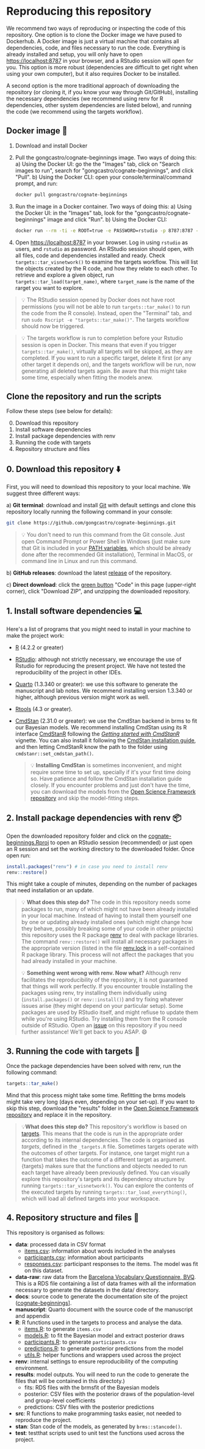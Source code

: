 # Reproducing this repository

We recommend two ways of reproducing or inspecting the code of this repository. One option is to clone the Docker image we have pused to Dockerhub. A Docker image is just a virtual machine that contains all dependencies, code, and files necessary to run the code. Everything is already installed and setup, you will only have to open [https://localhost:8787](https://localhost:8787) in your browser, and a RStudio session will open for you. This option is more robust (dependencies are difficult to get right when using your own computer), but it also requires Docker to be installed.

A second option is the more traditional approach of downloading the repository (or cloning it, if you know your way through Git/GitHub), installing the necessary dependencies (we recommend using renv for R dependencies, other system dependencies are listed below), and running the code (we recommend using the targets workflow).

## Docker image 🐋

1. Download and install Docker
2. Pull the gongcastro/cognate-beginnings image. Two ways of doing this:
    a) Using the Docker UI: go the the "Images" tab, click on "Search images to run", search for "gongcastro/cognate-beginnings", and click "Pull".
    b) Using the Docker CLI: open your console/terminal/command prompt, and run:
    ```bash 
    docker pull gongcastro/cognate-beginnings
    ```
3. Run the image in a Docker container.  Two ways of doing this:
    a) Using the Docker UI: in the "Images" tab, look for the "gongcastro/cognate-beginnings" image and click "Run".
    b) Using the Docker CLI:
    ```bash 
    docker run --rm -ti -e ROOT=true -e PASSWORD=rstudio -p 8787:8787 --name rstudio gongcastro/cognate-beginnings:latest
    ```

4. Open [https://localhost:8787](https://localhost:8787) in your browser. Log in using `rstudio` as users, and `rstudio` as password. An RStudio session should open, with all files, code and dependencies installed and ready. Check `targets::tar_visnetwork()` to examine the targets workflow. This will list the objects created by the R code, and how they relate to each other. To retrieve and explore a given object, run `targets::tar_load(target_name)`, where `target_name` is the name of the rarget you want to explore.

> 💡 The RStudio session opened by Docker does not have root permissions (you will not be able to run `targets::tar_make()` to run the code from the R console). Instead, open the "Terminal" tab, and run `sudo Rscript -e "targets::tar_make()"`. The targets workflow should now be triggered.

> 💡 The targets workflow is run to completion before your Rstudio session is open in Docker. This means that even if you trigger `targets::tar_make()`, virtually all targets will be skipped, as they are completed. If you want to run a specific target, delete it first (or any other target it depends on), and the targets workflow will be run, now generating all deleted targets again. Be aware that this might take some time, especially when fitting the models anew.



## Clone the repository and run the scripts

Follow these steps (see below for details):

0.  Download this repository
1.  Install software dependencies
2.  Install package dependencies with renv
3.  Running the code with targets
4.  Repository structure and files

## 0. Download this repository ⬇️

First, you will need to download this repository to your local machine.
We suggest three different ways:

a)  **Git terminal**: download and install
    [Git](https://git-scm.com/downloads) with default settings and clone
    this repository locally running the following command in your
    console:

``` bash
git clone https://github.com/gongcastro/cognate-beginnings.git
```

> 💡 You don't need to run this command from the Git console. Just open
> Command Prompt or Power Shell in Windows (just make sure that Git is
> included in your [PATH
> variables](https://www.delftstack.com/howto/git/add-git-to-path-on-windows/),
> which should be already done after the recommended Git installation),
> Terminal in MacOS, or command line in Linux and run this command.

b)  **GitHub releases**: download the latest
    [release](https://github.com/gongcastro/cognate-beginnings/releases)
    of the repository.

c)  **Direct download**: click the [green
    button](https://github.com/gongcastro/cognate-beginnings/archive/refs/heads/main.zip)
    "Code" in this page (upper-right corner), click "Download ZIP", and
    unzipping the downloaded repository.

## 1. Install software dependencies 💻

Here's a list of programs that you might need to install in your machine
to make the project work:

-   [R](https://www.r-project.org/) (4.2.2 or greater)

-   [RStudio](https://posit.co/download/rstudio-desktop/): although not
    strictly necessary, we encourage the use of Rstudio for reproducing
    the present project. We have not tested the reproducibility of the
    project in other IDEs.

-   [Quarto](https://quarto.org/docs/get-started/) (1.3.340 or greater):
    we use this software to generate the manuscript and lab notes. We
    recommend installing version 1.3.340 or higher, although previous
    version might work as well.

-   [Rtools](https://cran.r-project.org/bin/windows/Rtools/) (4.3 or
    greater).

-   [CmdStan](https://mc-stan.org/users/interfaces/cmdstan) (2.31.0 or
    greater): we use the CmdStan backend in brms to fit our Bayesian
    models. We recommend installing CmdStan using its R interface
    [CmdStanR](https://mc-stan.org/cmdstanr/) following the [*Getting
    started with
    CmdStanR*](https://mc-stan.org/cmdstanr/articles/cmdstanr.html)
    vignette. You can also install it following the [CmdStan
    installation guide](https://mc-stan.org/users/interfaces/), and then
    letting CmdStanR know the path to the folder using
    `cmdstanr::set_cmdstan_path()`.

    <div>

    > 💡 **Installing CmdStan** is sometimes inconvenient, and might
    > require some time to set up, specially if it's your first time
    > doing so. Have patience and follow the CmdStan installation guide
    > closely. If you encounter problems and just don't have the time,
    > you can download the models from the [Open Science Framework
    > repository](https://osf.io/hy984/) and skip the model-fitting
    > steps.

    </div>

## 2. Install package dependencies with renv 📦

Open the downloaded repository folder and click on the
[cognate-beginnings.Rproj](cognate-beginnings.Rproj) to open an RStudio
session (recommended) or just open an R session and set the working
directory to the downloaded folder. Once open run:

``` r
install.packages("renv") # in case you need to install renv
renv::restore()
```

This might take a couple of minutes, depending on the number of packages
that need installation or an update.

> 💡 **What does this step do?** The code in this repository needs some
> packages to run, many of which might not have been already installed
> in your local machine. Instead of having to install them yourself one
> by one or updating already installed ones (which might change how they
> behave, possibly breaking some of your code in other projects) this
> repository uses the R package
> [renv](https://rstudio.github.io/renv/articles/renv.html) to deal with
> package libraries. The command `renv::restore()` will install all
> necessary packages in the appropriate version (listed in the file
> [renv.lock](renv.lock) in a self-contained R package library. This
> process will not affect the packages that you had already installed in
> your machine.
>
> 💡 **Something went wrong with renv. Now what?** Although renv
> facilitates the reproducibility of the repository, it is not
> guaranteed that things will work perfectly. If you encounter trouble
> installing the packages using renv, try installing them individually
> using (`install.packages()` or `renv::install()`) and try fixing
> whatever issues arise (they might depend on your particular setup).
> Some packages are used by RStudio itself, and might refiuse to update
> them while you're using RStudio. Try installing them from the R
> console outside of RStudio. Open an
> [issue](https://github.com/gongcastro/cognate-beginnings/issues) on
> this repository if you need further assistance! We'll get back to you
> ASAP. :smile:

## 3. Running the code with targets :rocket:

Once the package dependencies have been solved with renv, run the
following command:

``` r
targets::tar_make()
```

Mind that this process might take some time. Refitting the brms models
might take very long (days even, depending on your set-up). If you want
to skip this step, download the "results" folder in the [Open Science
Framework repository](https://osf.io/hy984/) and replace it in the
repository.

> 💡**What does this step do?** This repository's workflow is based on
> [targets](https://books.ropensci.org/targets/). This means that the
> code is run in the appropriate order according to its internal
> dependencies. The code is organised as *targets*, defined in the
> `_targets.R` file. Sometimes targets operate with the outcomes of
> other targets. For instance, one target might run a function that
> takes the outcome of a different target as argument. {targets} makes
> sure that the functions and objects needed to run each target have
> already been previously defined. You can visually explore this
> repository's targets and its dependency structure by running
> `targets::tar_visnetwork()`. You can explore the contents of the
> executed targets by running `targets::tar_load_everything()`, which
> will load all defined targets into your workspace.

## 4. Repository structure and files 📂

This repository is organised as follows:

-   **data**: processed data in CSV format
    -   [items.csv](data/items.csv): information about words included in
        the analyses
    -   [participants.csv](data/participants.csv): information about
        participants
    -   [responses.csv](data/responses.csv): participant responses to
        the items. The model was fit on this dataset.
-   **data-raw**: raw data from the [Barcelona Vocabulary Questionnaire,
    BVQ](https://gongcastro.github.io/bvq). This is a RDS file
    containing a list of data frames with all the information necessary
    to generate the datasets in the data/ directory.
-   **docs**: source code to generate the documentation site of the
    project
    ([cognate-beginnings](%5Bgongcastro.github.com/cognate-beginnings)].
-   **manuscript**: Quarto document with the source code of the
    manuscript and appendix
-   **R**: R functions used in the targets to process and analyse the
    data.
    -   [items.R](R/items.R): to generate `items.csv`
    -   [models.R](R/items.R): to fit the Bayesian model and extract
        posterior draws
    -   [participants.R](R/participants.R): to generate
        `participants.csv`
    -   [predictions.R](R/predictions.R): to generate posterior
        predictions from the model
    -   [utils.R](R/utils..R): helper functions and wrappers used across
        the project
-   **renv**: internal settings to ensure reproducibility of the
    computing environment.
-   **results**: model outputs. You will need to run the code to
    generate the files that will be contained in this directoty.)
    -   fits: RDS files with the brmsfit of the Bayesian models
    -   posterior: CSV files with the posterior draws of the
        population-level and group-level coefficients
    -   predictions: CSV files with the posterior predictions
-   **src**: R functions to make programming tasks easier, not needed to
    reproduce the project.
-   **stan**: Stan code of the models, as generated by
    `brms::stancode()`.
-   **test**: testthat scripts used to unit test the functions used
    across the project.
